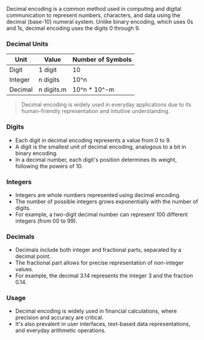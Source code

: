 Decimal encoding is a common method used in computing and digital communication to represent numbers, characters, and data using the decimal (base-10) numeral system. Unlike binary encoding, which uses 0s and 1s, decimal encoding uses the digits 0 through 9.

### Decimal Units

| Unit    | Value       | Number of Symbols |
| ------- | ----------- | ----------------- |
| Digit   | 1 digit     | 10                |
| Integer | n digits    | 10^n              |
| Decimal | n digits.m | 10^n * 10^-m      |

> Decimal encoding is widely used in everyday applications due to its human-friendly representation and intuitive understanding.

### Digits
- Each digit in decimal encoding represents a value from 0 to 9.
- A digit is the smallest unit of decimal encoding, analogous to a bit in binary encoding.
- In a decimal number, each digit's position determines its weight, following the powers of 10.

### Integers
- Integers are whole numbers represented using decimal encoding.
- The number of possible integers grows exponentially with the number of digits.
- For example, a two-digit decimal number can represent 100 different integers (from 00 to 99).

### Decimals
- Decimals include both integer and fractional parts, separated by a decimal point.
- The fractional part allows for precise representation of non-integer values.
- For example, the decimal 3.14 represents the integer 3 and the fraction 0.14.

### Usage
- Decimal encoding is widely used in financial calculations, where precision and accuracy are critical.
- It's also prevalent in user interfaces, text-based data representations, and everyday arithmetic operations.
